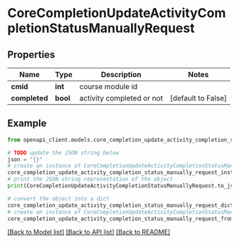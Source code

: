 # CoreCompletionUpdateActivityCompletionStatusManuallyRequest


## Properties

Name | Type | Description | Notes
------------ | ------------- | ------------- | -------------
**cmid** | **int** | course module id | 
**completed** | **bool** | activity completed or not | [default to False]

## Example

```python
from openapi_client.models.core_completion_update_activity_completion_status_manually_request import CoreCompletionUpdateActivityCompletionStatusManuallyRequest

# TODO update the JSON string below
json = "{}"
# create an instance of CoreCompletionUpdateActivityCompletionStatusManuallyRequest from a JSON string
core_completion_update_activity_completion_status_manually_request_instance = CoreCompletionUpdateActivityCompletionStatusManuallyRequest.from_json(json)
# print the JSON string representation of the object
print(CoreCompletionUpdateActivityCompletionStatusManuallyRequest.to_json())

# convert the object into a dict
core_completion_update_activity_completion_status_manually_request_dict = core_completion_update_activity_completion_status_manually_request_instance.to_dict()
# create an instance of CoreCompletionUpdateActivityCompletionStatusManuallyRequest from a dict
core_completion_update_activity_completion_status_manually_request_from_dict = CoreCompletionUpdateActivityCompletionStatusManuallyRequest.from_dict(core_completion_update_activity_completion_status_manually_request_dict)
```
[[Back to Model list]](../README.md#documentation-for-models) [[Back to API list]](../README.md#documentation-for-api-endpoints) [[Back to README]](../README.md)


